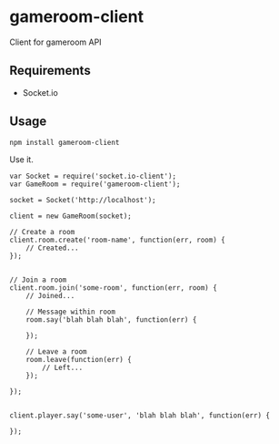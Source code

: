 gameroom-client
===============

Client for gameroom API

Requirements
------------

* Socket.io

Usage
-----

```
npm install gameroom-client
```

Use it.

```
var Socket = require('socket.io-client');
var GameRoom = require('gameroom-client');

socket = Socket('http://localhost');

client = new GameRoom(socket);

// Create a room
client.room.create('room-name', function(err, room) {
    // Created...
});


// Join a room
client.room.join('some-room', function(err, room) {
    // Joined...

    // Message within room
    room.say('blah blah blah', function(err) {

    });

    // Leave a room
    room.leave(function(err) {
        // Left...
    });

});


client.player.say('some-user', 'blah blah blah', function(err) {

});

```